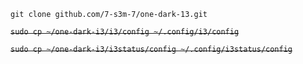 ```git clone github.com/7-s3m-7/one-dark-13.git```

~~```sudo cp ~/one-dark-i3/i3/config ~/.config/i3/config```~~

~~```sudo cp ~/one-dark-i3/i3status/config ~/.config/i3status/config```~~
